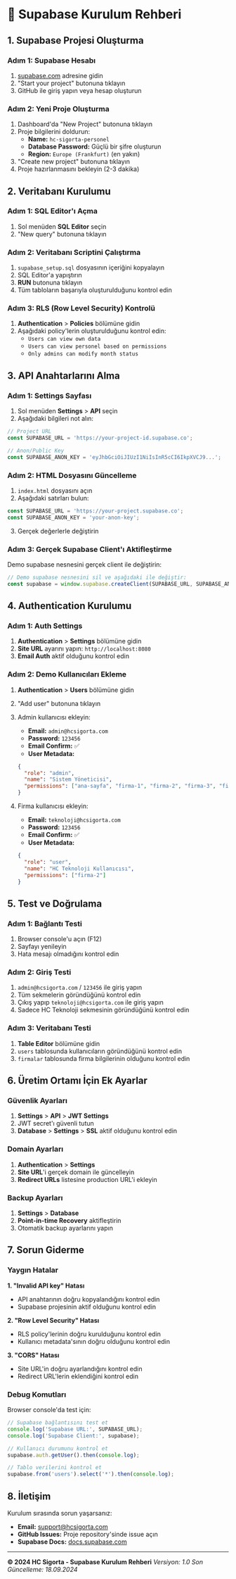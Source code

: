 # 🚀 Supabase Kurulum Rehberi

## 1. Supabase Projesi Oluşturma

### Adım 1: Supabase Hesabı
1. [supabase.com](https://supabase.com) adresine gidin
2. "Start your project" butonuna tıklayın
3. GitHub ile giriş yapın veya hesap oluşturun

### Adım 2: Yeni Proje Oluşturma
1. Dashboard'da "New Project" butonuna tıklayın
2. Proje bilgilerini doldurun:
   - **Name:** `hc-sigorta-personel`
   - **Database Password:** Güçlü bir şifre oluşturun
   - **Region:** `Europe (Frankfurt)` (en yakın)
3. "Create new project" butonuna tıklayın
4. Proje hazırlanmasını bekleyin (2-3 dakika)

## 2. Veritabanı Kurulumu

### Adım 1: SQL Editor'ı Açma
1. Sol menüden **SQL Editor** seçin
2. "New query" butonuna tıklayın

### Adım 2: Veritabanı Scriptini Çalıştırma
1. `supabase_setup.sql` dosyasının içeriğini kopyalayın
2. SQL Editor'a yapıştırın
3. **RUN** butonuna tıklayın
4. Tüm tabloların başarıyla oluşturulduğunu kontrol edin

### Adım 3: RLS (Row Level Security) Kontrolü
1. **Authentication** > **Policies** bölümüne gidin
2. Aşağıdaki policy'lerin oluşturulduğunu kontrol edin:
   - `Users can view own data`
   - `Users can view personel based on permissions`
   - `Only admins can modify month status`

## 3. API Anahtarlarını Alma

### Adım 1: Settings Sayfası
1. Sol menüden **Settings** > **API** seçin
2. Aşağıdaki bilgileri not alın:

```javascript
// Project URL
const SUPABASE_URL = 'https://your-project-id.supabase.co';

// Anon/Public Key
const SUPABASE_ANON_KEY = 'eyJhbGciOiJIUzI1NiIsInR5cCI6IkpXVCJ9...';
```

### Adım 2: HTML Dosyasını Güncelleme
1. `index.html` dosyasını açın
2. Aşağıdaki satırları bulun:
```javascript
const SUPABASE_URL = 'https://your-project.supabase.co';
const SUPABASE_ANON_KEY = 'your-anon-key';
```
3. Gerçek değerlerle değiştirin

### Adım 3: Gerçek Supabase Client'ı Aktifleştirme
Demo supabase nesnesini gerçek client ile değiştirin:

```javascript
// Demo supabase nesnesini sil ve aşağıdaki ile değiştir:
const supabase = window.supabase.createClient(SUPABASE_URL, SUPABASE_ANON_KEY);
```

## 4. Authentication Kurulumu

### Adım 1: Auth Settings
1. **Authentication** > **Settings** bölümüne gidin
2. **Site URL** ayarını yapın: `http://localhost:8080`
3. **Email Auth** aktif olduğunu kontrol edin

### Adım 2: Demo Kullanıcıları Ekleme
1. **Authentication** > **Users** bölümüne gidin
2. "Add user" butonuna tıklayın
3. Admin kullanıcısı ekleyin:
   - **Email:** `admin@hcsigorta.com`
   - **Password:** `123456`
   - **Email Confirm:** ✅
   - **User Metadata:**
   ```json
   {
     "role": "admin",
     "name": "Sistem Yöneticisi",
     "permissions": ["ana-sayfa", "firma-1", "firma-2", "firma-3", "firma-4", "firma-5"]
   }
   ```

4. Firma kullanıcısı ekleyin:
   - **Email:** `teknoloji@hcsigorta.com`
   - **Password:** `123456`
   - **Email Confirm:** ✅
   - **User Metadata:**
   ```json
   {
     "role": "user",
     "name": "HC Teknoloji Kullanıcısı",
     "permissions": ["firma-2"]
   }
   ```

## 5. Test ve Doğrulama

### Adım 1: Bağlantı Testi
1. Browser console'u açın (F12)
2. Sayfayı yenileyin
3. Hata mesajı olmadığını kontrol edin

### Adım 2: Giriş Testi
1. `admin@hcsigorta.com` / `123456` ile giriş yapın
2. Tüm sekmelerin göründüğünü kontrol edin
3. Çıkış yapıp `teknoloji@hcsigorta.com` ile giriş yapın
4. Sadece HC Teknoloji sekmesinin göründüğünü kontrol edin

### Adım 3: Veritabanı Testi
1. **Table Editor** bölümüne gidin
2. `users` tablosunda kullanıcıların göründüğünü kontrol edin
3. `firmalar` tablosunda firma bilgilerinin olduğunu kontrol edin

## 6. Üretim Ortamı İçin Ek Ayarlar

### Güvenlik Ayarları
1. **Settings** > **API** > **JWT Settings**
2. JWT secret'ı güvenli tutun
3. **Database** > **Settings** > **SSL** aktif olduğunu kontrol edin

### Domain Ayarları
1. **Authentication** > **Settings**
2. **Site URL**'i gerçek domain ile güncelleyin
3. **Redirect URLs** listesine production URL'i ekleyin

### Backup Ayarları
1. **Settings** > **Database**
2. **Point-in-time Recovery** aktifleştirin
3. Otomatik backup ayarlarını yapın

## 7. Sorun Giderme

### Yaygın Hatalar

**1. "Invalid API key" Hatası**
- API anahtarının doğru kopyalandığını kontrol edin
- Supabase projesinin aktif olduğunu kontrol edin

**2. "Row Level Security" Hatası**
- RLS policy'lerinin doğru kurulduğunu kontrol edin
- Kullanıcı metadata'sının doğru olduğunu kontrol edin

**3. "CORS" Hatası**
- Site URL'in doğru ayarlandığını kontrol edin
- Redirect URL'lerin eklendiğini kontrol edin

### Debug Komutları

Browser console'da test için:

```javascript
// Supabase bağlantısını test et
console.log('Supabase URL:', SUPABASE_URL);
console.log('Supabase Client:', supabase);

// Kullanıcı durumunu kontrol et
supabase.auth.getUser().then(console.log);

// Tablo verilerini kontrol et
supabase.from('users').select('*').then(console.log);
```

## 8. İletişim

Kurulum sırasında sorun yaşarsanız:
- **Email:** support@hcsigorta.com
- **GitHub Issues:** Proje repository'sinde issue açın
- **Supabase Docs:** [docs.supabase.com](https://docs.supabase.com)

---

**© 2024 HC Sigorta - Supabase Kurulum Rehberi**
*Versiyon: 1.0*
*Son Güncelleme: 18.09.2024*
